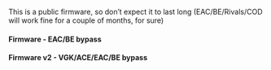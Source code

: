 This is a public firmware, so don’t expect it to last long (EAC/BE/Rivals/COD will work fine for a couple of months, for sure)

#### Firmware - EAC/BE bypass
#### Firmware v2 - VGK/ACE/EAC/BE bypass
